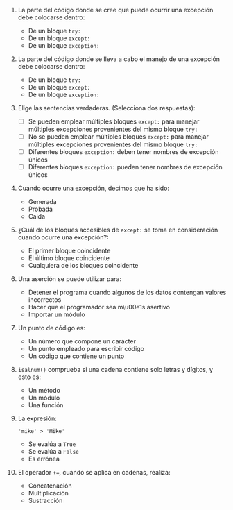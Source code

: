 1. La parte del código donde se cree que puede ocurrir una excepción debe colocarse dentro:
  
    * De un bloque `try:`
    * De un bloque `except:`
    * De un bloque `exception:`

2. La parte del código donde se lleva a cabo el manejo de una excepción debe colocarse dentro:

    * De un bloque `try:`
    * De un bloque `except:`
    * De un bloque `exception:`

3. Elige las sentencias verdaderas. (Selecciona dos respuestas):

    * [ ] Se pueden emplear múltiples bloques `except:` para manejar múltiples excepciones provenientes del mismo bloque `try:`
    * [ ] No se pueden emplear múltiples bloques `except:` para manejar múltiples excepciones provenientes del mismo bloque `try:`
    * [ ] Diferentes bloques `exception:` deben tener nombres de excepción únicos
    * [ ] Diferentes bloques `exception:` pueden tener nombres de excepción únicos

4. Cuando ocurre una excepción, decimos que ha sido:

    * Generada
    * Probada
    * Caida

5. ¿Cuál de los bloques accesibles de `except:` se toma en consideración cuando ocurre una excepción?:

    * El primer bloque coincidente
    * El último bloque coincidente
    * Cualquiera de los bloques coincidente

6. Una aserción se puede utilizar para:

    * Detener el programa cuando algunos de los datos contengan valores incorrectos
    * Hacer que el programador sea m\u00e1s asertivo
    * Importar un módulo

7. Un punto de código es:

    * Un número que compone un carácter
    * Un punto empleado para escribir código
    * Un código que contiene un punto

8. `isalnum()` comprueba si una cadena contiene solo letras y dígitos, y esto es:

    * Un método
    * Un módulo
    * Una función

9. La expresión:
    ```
    'mike' > 'Mike'
    ```

    * Se evalúa a `True`
    * Se evalúa a `False`
    * Es errónea

10. El operador `+=`, cuando se aplica en cadenas, realiza:

    * Concatenación
    * Multiplicación
    * Sustracción

